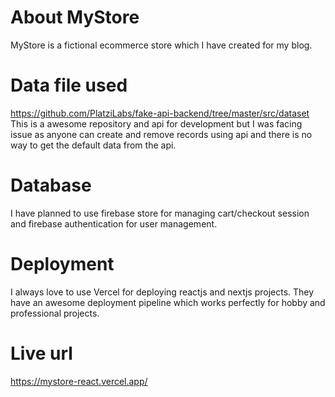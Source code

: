 # About MyStore

MyStore is a fictional ecommerce store which I have created for my blog.

# Data file used

https://github.com/PlatziLabs/fake-api-backend/tree/master/src/dataset
This is a awesome repository and api for development but I was facing issue as anyone can create and remove records using api and there is no way to get the default data from the api.

# Database

I have planned to use firebase store for managing cart/checkout session and firebase authentication for user management.

# Deployment

I always love to use Vercel for deploying reactjs and nextjs projects. They have an awesome deployment pipeline which works perfectly for hobby and professional projects.

# Live url

https://mystore-react.vercel.app/
